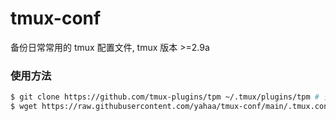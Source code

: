 # tmux-conf
备份日常常用的 tmux 配置文件, tmux 版本 >=2.9a

### 使用方法

```bash
$ git clone https://github.com/tmux-plugins/tpm ~/.tmux/plugins/tpm # 安装 tmux tpm 插件管理工具
$ wget https://raw.githubusercontent.com/yahaa/tmux-conf/main/.tmux.conf -O ~/.tmux.conf # 获取本仓库 .tmux.conf 配置文件
```
